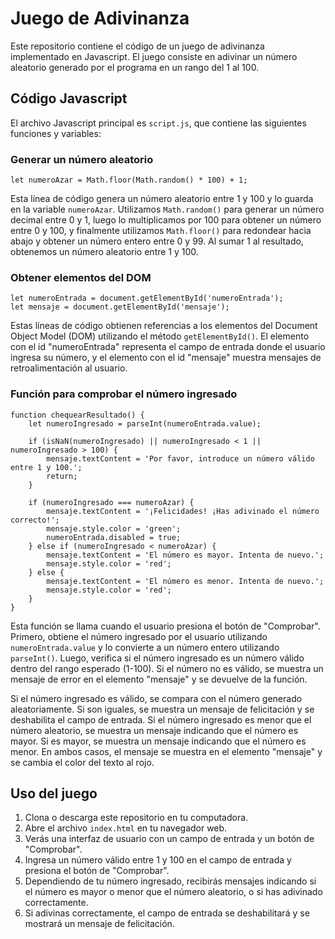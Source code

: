 # Juego de Adivinanza
Este repositorio contiene el código de un juego de adivinanza implementado en Javascript. El juego consiste en adivinar un número aleatorio generado por el programa en un rango del 1 al 100.

## Código Javascript

El archivo Javascript principal es `script.js`, que contiene las siguientes funciones y variables:

### Generar un número aleatorio

    let numeroAzar = Math.floor(Math.random() * 100) + 1;

Esta línea de código genera un número aleatorio entre 1 y 100 y lo guarda en la variable `numeroAzar`. Utilizamos `Math.random()` para generar un número decimal entre 0 y 1, luego lo multiplicamos por 100 para obtener un número entre 0 y 100, y finalmente utilizamos `Math.floor()` para redondear hacia abajo y obtener un número entero entre 0 y 99. Al sumar 1 al resultado, obtenemos un número aleatorio entre 1 y 100.

### Obtener elementos del DOM

    let numeroEntrada = document.getElementById('numeroEntrada');
    let mensaje = document.getElementById('mensaje');

Estas líneas de código obtienen referencias a los elementos del Document Object Model (DOM) utilizando el método `getElementById()`. El elemento con el id "numeroEntrada" representa el campo de entrada donde el usuario ingresa su número, y el elemento con el id "mensaje" muestra mensajes de retroalimentación al usuario.

### Función para comprobar el número ingresado

    function chequearResultado() {
        let numeroIngresado = parseInt(numeroEntrada.value);
    
        if (isNaN(numeroIngresado) || numeroIngresado < 1 || numeroIngresado > 100) {
            mensaje.textContent = 'Por favor, introduce un número válido entre 1 y 100.';
            return;
        }
    
        if (numeroIngresado === numeroAzar) {
            mensaje.textContent = '¡Felicidades! ¡Has adivinado el número correcto!';
            mensaje.style.color = 'green';
            numeroEntrada.disabled = true;
        } else if (numeroIngresado < numeroAzar) {
            mensaje.textContent = 'El número es mayor. Intenta de nuevo.';
            mensaje.style.color = 'red';
        } else {
            mensaje.textContent = 'El número es menor. Intenta de nuevo.';
            mensaje.style.color = 'red';
        }
    }

Esta función se llama cuando el usuario presiona el botón de "Comprobar". Primero, obtiene el número ingresado por el usuario utilizando `numeroEntrada.value` y lo convierte a un número entero utilizando `parseInt()`. Luego, verifica si el número ingresado es un número válido dentro del rango esperado (1-100). Si el número no es válido, se muestra un mensaje de error en el elemento "mensaje" y se devuelve de la función.

Si el número ingresado es válido, se compara con el número generado aleatoriamente. Si son iguales, se muestra un mensaje de felicitación y se deshabilita el campo de entrada. Si el número ingresado es menor que el número aleatorio, se muestra un mensaje indicando que el número es mayor. Si es mayor, se muestra un mensaje indicando que el número es menor. En ambos casos, el mensaje se muestra en el elemento "mensaje" y se cambia el color del texto al rojo.

## Uso del juego

1.  Clona o descarga este repositorio en tu computadora.
2.  Abre el archivo `index.html` en tu navegador web.
3.  Verás una interfaz de usuario con un campo de entrada y un botón de "Comprobar".
4.  Ingresa un número válido entre 1 y 100 en el campo de entrada y presiona el botón de "Comprobar".
5.  Dependiendo de tu número ingresado, recibirás mensajes indicando si el número es mayor o menor que el número aleatorio, o si has adivinado correctamente.
6.  Si adivinas correctamente, el campo de entrada se deshabilitará y se mostrará un mensaje de felicitación.
